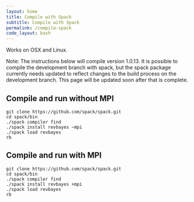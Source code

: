 ```yaml
---
layout: home
title: Compile with Spack
subtitle: Compile with Spack
permalink: /compile-spack
code_layout: bash
---
```


Works on OSX and Linux.

Note: The instructions below will compile version 1.0.13. It is possible to compile the development branch with spack, but the spack package currently needs updated to reflect changes to the build process on the development branch. This page will be updated soon after that is complete.

## Compile and run without MPI

```
git clone https://github.com/spack/spack.git
cd spack/bin
./spack compiler find
./spack install revbayes ~mpi
./spack load revbayes
rb
```

## Compile and run with MPI

```
git clone https://github.com/spack/spack.git
cd spack/bin
./spack compiler find
./spack install revbayes +mpi
./spack load revbayes
rb
```